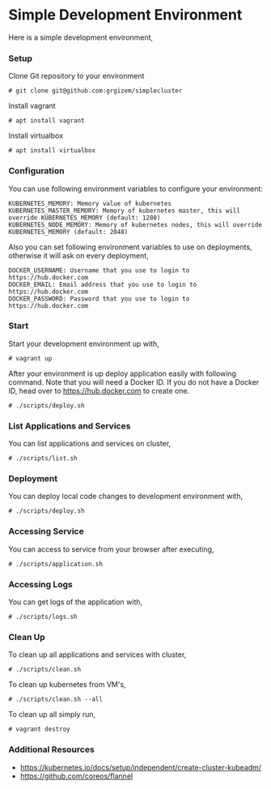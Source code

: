 # Simple Development Environment
Here is a simple development environment,

### Setup
Clone Git repository to your environment
```
# git clone git@github.com:grgizem/simplecluster
```
Install vagrant
```
# apt install vagrant
```
Install virtualbox
```
# apt install virtualbox
```

### Configuration
You can use following environment variables to configure your environment:
```
KUBERNETES_MEMORY: Memory value of kubernetes
KUBERNETES_MASTER_MEMORY: Memory of kubernetes master, this will override KUBERNETES_MEMORY (default: 1280)
KUBERNETES_NODE_MEMORY: Memory of kubernetes nodes, this will override KUBERNETES_MEMORY (default: 2048)
```
Also you can set following environment variables to use on deployments, otherwise it will ask on every deployment,
```
DOCKER_USERNAME: Username that you use to login to https://hub.docker.com
DOCKER_EMAIL: Email address that you use to login to https://hub.docker.com
DOCKER_PASSWORD: Password that you use to login to https://hub.docker.com
```

### Start
Start your development environment up with,
```
# vagrant up
```
After your environment is up deploy application easily with following command.
Note that you will need a Docker ID. If you do not have a Docker ID, head over to https://hub.docker.com to create one.
```
# ./scripts/deploy.sh
```

### List Applications and Services
You can list applications and services on cluster,
```
# ./scripts/list.sh
```

### Deployment
You can deploy local code changes to development environment with,
```
# ./scripts/deploy.sh
```

### Accessing Service
You can access to service from your browser after executing,
```
# ./scripts/application.sh
```

### Accessing Logs
You can get logs of the application with,
```
# ./scripts/logs.sh
```

### Clean Up
To clean up all applications and services with cluster,
```
# ./scripts/clean.sh
```
To clean up kubernetes from VM's,
```
# ./scripts/clean.sh --all
```
To clean up all simply run,
```
# vagrant destroy
```

### Additional Resources
* https://kubernetes.io/docs/setup/independent/create-cluster-kubeadm/
* https://github.com/coreos/flannel

